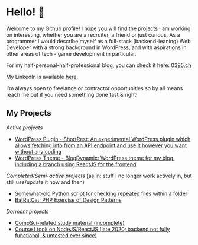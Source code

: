 # Hello! 👋

Welcome to my Github profile! I hope you will find the projects I am working on interesting, whether you are a recruiter, a friend or just curious.
As a programmer I would describe myself as a full-stack (backend-leaning) Web Developer with a strong background in WordPress, and with aspirations in other areas of tech - game development in particular.

For my half-personal-half-professional blog, you can check it here:  [0395.ch](https://0395.ch)

My LinkedIn is available [here](https://www.linkedin.com/in/estev%C3%A3o-n-456aa91a9/).

I'm always open to freelance or contractor opportunities so by all means reach me out if you need something done fast & right!

## My Projects

_Active projects_

- [WordPress Plugin - ShortRest: An experimental WordPress plugin which allows fetching info from an API endpoint and use it however you want without any coding](https://github.com/estevaojneto/wp-shortrest)
- [WordPress Theme - BlogDynamic: WordPress theme for my blog, including a branch using ReactJS for the frontend](https://github.com/estevaojneto/blogdynamic)

_Completed/Semi-active projects_
(as in: stuff I no longer work actively in, but still use/update it now and then)
- [Somewhat-old Python script for checking repeated files within a folder](https://github.com/estevaojneto/DuplicateFileCheck)
- [BatRatCat: PHP Exercise of Design Patterns](https://github.com/estevaojneto/PHP-BatRatCat)

_Dormant projects_

- [CompSci-related study material (incomplete)](https://github.com/estevaojneto/ITSME)
- [Course I took on NodeJS/ReactJS (late 2020; backend not fully functional, & untested ever since)](https://github.com/estevaojneto/be-the-hero-sample)
